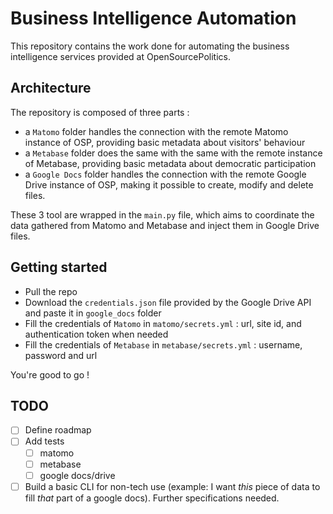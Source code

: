 # Business Intelligence Automation

This repository contains the work done for automating the business intelligence services provided at OpenSourcePolitics.

## Architecture

The repository is composed of three parts :
- a `Matomo` folder handles the connection with the remote Matomo instance of OSP, providing basic metadata about visitors' behaviour
- a `Metabase` folder does the same with the same with the remote instance of Metabase, providing basic metadata about democratic participation
- a `Google Docs` folder handles the connection with the remote Google Drive instance of OSP, making it possible to create, modify and delete files.

These 3 tool are wrapped in the `main.py` file, which aims to coordinate the data gathered from Matomo and Metabase and inject them in Google Drive files.

## Getting started
- Pull the repo
- Download the `credentials.json` file provided by the Google Drive API and paste it in `google_docs` folder
- Fill the credentials of `Matomo` in `matomo/secrets.yml` : url, site id, and authentication token when needed
- Fill the credentials of `Metabase` in `metabase/secrets.yml` : username, password and url

You're good to go !

## TODO
- [ ] Define roadmap
- [ ] Add tests
  - [ ] matomo
  - [ ] metabase
  - [ ] google docs/drive
- [ ] Build a basic CLI for non-tech use (example: I want *this* piece of data to fill *that* part of a google docs). Further specifications needed.